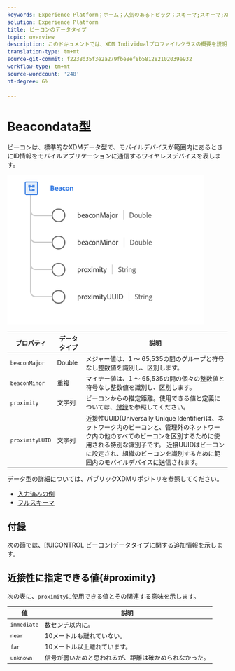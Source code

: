 ```yaml
---
keywords: Experience Platform；ホーム；人気のあるトピック；スキーマ;スキーマ;XDM；フィールド；スキーマ;スキーマ；ビーコン；インタラクションの詳細；データ型；データ型；
solution: Experience Platform
title: ビーコンのデータタイプ
topic: overview
description: このドキュメントでは、XDM Individualプロファイルクラスの概要を説明します。
translation-type: tm+mt
source-git-commit: f2238d35f3e2a279fbe8ef8b581282102039e932
workflow-type: tm+mt
source-wordcount: '248'
ht-degree: 6%

---
```



#  Beacondata型

 ビーコンは、標準的なXDMデータ型で、モバイルデバイスが範囲内にあるときにID情報をモバイルアプリケーションに通信するワイヤレスデバイスを表します。

<img src="../images/data-types/beacon.png" width="450" /><br />

| プロパティ | データタイプ | 説明 |
| --- | --- | --- |
| `beaconMajor` | Double | メジャー値は、1 ～ 65,535の間のグループと符号なし整数値を識別し、区別します。 |
| `beaconMinor` | 重複 | マイナー値は、1 ～ 65,535の間の個々の整数値と符号なし整数値を識別し、区別します。 |
| `proximity` | 文字列 | ビーコンからの推定距離。使用できる値と定義については、[付録](#proximity)を参照してください。 |
| `proximityUUID` | 文字列 | 近接性UUID(Universally Unique Identifier)は、ネットワーク内のビーコンと、管理外のネットワーク内の他のすべてのビーコンを区別するために使用される特別な識別子です。 近接UUIDはビーコンに設定され、組織のビーコンを識別するために範囲内のモバイルデバイスに送信されます。 |

データ型の詳細については、パブリックXDMリポジトリを参照してください。

* [入力済みの例](https://github.com/adobe/xdm/blob/master/components/datatypes/beacon-interaction-details.example.1.json)
* [フルスキーマ](https://github.com/adobe/xdm/blob/master/components/datatypes/beacon-interaction-details.schema.json)

## 付録

次の節では、[!UICONTROL ビーコン]データタイプに関する追加情報を示します。

## 近接性に指定できる値{#proximity}

次の表に、`proximity`に使用できる値とその関連する意味を示します。

| 値 | 説明 |
| --- | --- |
| `immediate` | 数センチ以内に。 |
| `near` | 10メートルも離れていない。 |
| `far` | 10メートル以上離れています。 |
| `unknown` | 信号が弱いためと思われるが、距離は確かめられなかった。 |